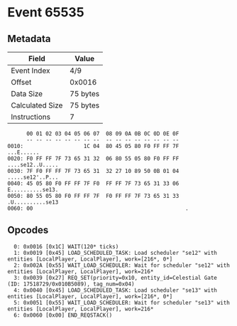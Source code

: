 # Event 65535

## Metadata

| Field           | Value    |
|-----------------|----------|
| Event Index     | 4/9      |
| Offset          | 0x0016   |
| Data Size       | 75 bytes |
| Calculated Size | 75 bytes |
| Instructions    | 7        |

```
      00 01 02 03 04 05 06 07  08 09 0A 0B 0C 0D 0E 0F
      -- -- -- -- -- -- -- --  -- -- -- -- -- -- -- --
0010:                   1C 04  80 45 05 80 F0 FF FF 7F        ...E......
0020: F0 FF FF 7F 73 65 31 32  06 80 55 05 80 F0 FF FF  ....se12..U.....
0030: 7F F0 FF FF 7F 73 65 31  32 27 10 89 50 0B 01 04  .....se12'..P...
0040: 45 05 80 F0 FF FF 7F F0  FF FF 7F 73 65 31 33 06  E..........se13.
0050: 80 55 05 80 F0 FF FF 7F  F0 FF FF 7F 73 65 31 33  .U..........se13
0060: 00                                                .               
```

## Opcodes

```
  0: 0x0016 [0x1C] WAIT(120* ticks)
  1: 0x0019 [0x45] LOAD_SCHEDULED_TASK: Load scheduler "se12" with entities [LocalPlayer, LocalPlayer], work=[216*, 0*]
  2: 0x002A [0x55] WAIT_LOAD_SCHEDULER: Wait for scheduler "se12" with entities [LocalPlayer, LocalPlayer], work=216*
  3: 0x0039 [0x27] REQ_SET(priority=0x10, entity_id=Celestial Gate (ID: 17518729/0x010B5089), tag_num=0x04)
  4: 0x0040 [0x45] LOAD_SCHEDULED_TASK: Load scheduler "se13" with entities [LocalPlayer, LocalPlayer], work=[216*, 0*]
  5: 0x0051 [0x55] WAIT_LOAD_SCHEDULER: Wait for scheduler "se13" with entities [LocalPlayer, LocalPlayer], work=216*
  6: 0x0060 [0x00] END_REQSTACK()
```
